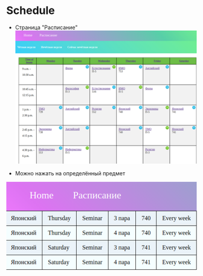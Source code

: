 # Schedule

- Страница "Расписание"
![rм](/readme1.png)

- Можно нажать на определённый предмет

![vа](/readme2.png)
